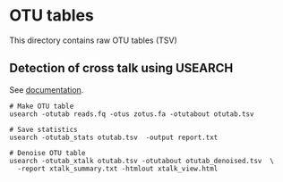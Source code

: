 # OTU tables

This directory contains raw OTU tables (TSV)


## Detection of cross talk using USEARCH 
See [documentation](https://drive5.com/usearch/manual/cmd_otutab_xtalk.html).
```
# Make OTU table
usearch -otutab reads.fq -otus zotus.fa -otutabout otutab.tsv 

# Save statistics
usearch -otutab_stats otutab.tsv  -output report.txt

# Denoise OTU table
usearch -otutab_xtalk otutab.tsv -otutabout otutab_denoised.tsv  \
  -report xtalk_summary.txt -htmlout xtalk_view.html 
```

